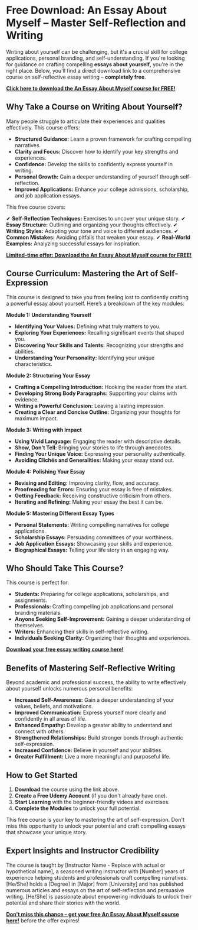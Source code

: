# Free Download: An Essay About Myself – Master Self-Reflection and Writing

Writing about yourself can be challenging, but it's a crucial skill for college applications, personal branding, and self-understanding. If you're looking for guidance on crafting compelling **essays about yourself**, you're in the right place. Below, you'll find a direct download link to a comprehensive course on self-reflective essay writing – **completely free**.

[**Click here to download the An Essay About Myself course for FREE!**](https://udemywork.com/an-essay-about-myself)

## Why Take a Course on Writing About Yourself?

Many people struggle to articulate their experiences and qualities effectively. This course offers:

*   **Structured Guidance:** Learn a proven framework for crafting compelling narratives.
*   **Clarity and Focus:** Discover how to identify your key strengths and experiences.
*   **Confidence:** Develop the skills to confidently express yourself in writing.
*   **Personal Growth:** Gain a deeper understanding of yourself through self-reflection.
*   **Improved Applications:** Enhance your college admissions, scholarship, and job application essays.

This free course covers:

✔ **Self-Reflection Techniques:** Exercises to uncover your unique story.
✔ **Essay Structure:** Outlining and organizing your thoughts effectively.
✔ **Writing Styles:** Adapting your tone and voice to different audiences.
✔ **Common Mistakes:** Avoiding pitfalls that weaken your essay.
✔ **Real-World Examples:** Analyzing successful essays for inspiration.

[**Limited-time offer: Download the An Essay About Myself course for FREE!**](https://udemywork.com/an-essay-about-myself)

## Course Curriculum: Mastering the Art of Self-Expression

This course is designed to take you from feeling lost to confidently crafting a powerful essay about yourself. Here’s a breakdown of the key modules:

**Module 1: Understanding Yourself**

*   **Identifying Your Values:** Defining what truly matters to you.
*   **Exploring Your Experiences:** Recalling significant events that shaped you.
*   **Discovering Your Skills and Talents:** Recognizing your strengths and abilities.
*   **Understanding Your Personality:** Identifying your unique characteristics.

**Module 2: Structuring Your Essay**

*   **Crafting a Compelling Introduction:** Hooking the reader from the start.
*   **Developing Strong Body Paragraphs:** Supporting your claims with evidence.
*   **Writing a Powerful Conclusion:** Leaving a lasting impression.
*   **Creating a Clear and Concise Outline:** Organizing your thoughts for maximum impact.

**Module 3: Writing with Impact**

*   **Using Vivid Language:** Engaging the reader with descriptive details.
*   **Show, Don't Tell:** Bringing your stories to life through anecdotes.
*   **Finding Your Unique Voice:** Expressing your personality authentically.
*   **Avoiding Clichés and Generalities:** Making your essay stand out.

**Module 4: Polishing Your Essay**

*   **Revising and Editing:** Improving clarity, flow, and accuracy.
*   **Proofreading for Errors:** Ensuring your essay is free of mistakes.
*   **Getting Feedback:** Receiving constructive criticism from others.
*   **Iterating and Refining:** Making your essay the best it can be.

**Module 5: Mastering Different Essay Types**

*   **Personal Statements:** Writing compelling narratives for college applications.
*   **Scholarship Essays:** Persuading committees of your worthiness.
*   **Job Application Essays:** Showcasing your skills and experience.
*   **Biographical Essays:** Telling your life story in an engaging way.

## Who Should Take This Course?

This course is perfect for:

*   **Students:** Preparing for college applications, scholarships, and assignments.
*   **Professionals:** Crafting compelling job applications and personal branding materials.
*   **Anyone Seeking Self-Improvement:** Gaining a deeper understanding of themselves.
*   **Writers:** Enhancing their skills in self-reflective writing.
*   **Individuals Seeking Clarity:** Organizing their thoughts and experiences.

[**Download your free essay writing course here!**](https://udemywork.com/an-essay-about-myself)

## Benefits of Mastering Self-Reflective Writing

Beyond academic and professional success, the ability to write effectively about yourself unlocks numerous personal benefits:

*   **Increased Self-Awareness:** Gain a deeper understanding of your values, beliefs, and motivations.
*   **Improved Communication:** Express yourself more clearly and confidently in all areas of life.
*   **Enhanced Empathy:** Develop a greater ability to understand and connect with others.
*   **Strengthened Relationships:** Build stronger bonds through authentic self-expression.
*   **Increased Confidence:** Believe in yourself and your abilities.
*   **Greater Fulfillment:** Live a more meaningful and purposeful life.

## How to Get Started

1.  **Download** the course using the link above.
2.  **Create a Free Udemy Account** (if you don't already have one).
3.  **Start Learning** with the beginner-friendly videos and exercises.
4.  **Complete the Modules** to unlock your full potential.

This free course is your key to mastering the art of self-expression. Don't miss this opportunity to unlock your potential and craft compelling essays that showcase your unique story.

## Expert Insights and Instructor Credibility

The course is taught by [Instructor Name - Replace with actual or hypothetical name], a seasoned writing instructor with [Number] years of experience helping students and professionals craft compelling narratives. [He/She] holds a [Degree] in [Major] from [University] and has published numerous articles and essays on the art of self-reflection and persuasive writing. [He/She] is passionate about empowering individuals to unlock their potential and share their stories with the world.

[**Don't miss this chance – get your free An Essay About Myself course here!**](https://udemywork.com/an-essay-about-myself) before the offer expires!
